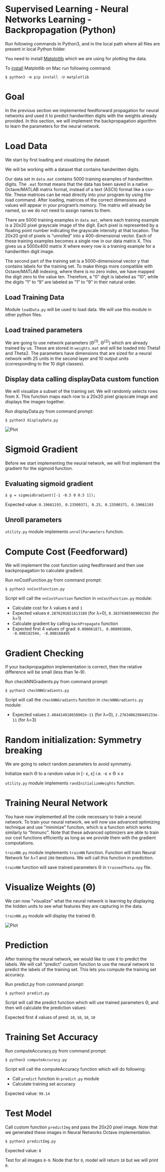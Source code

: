 Supervised Learning - Neural Networks Learning - Backpropagation (Python)
===============================================================================

Run following commands in Python3, and in the local path where all files are present in local Python folder. 

You need to install [Matplotlib](https://matplotlib.org/index.html) which we are using for plotting the data. 

To [install](https://matplotlib.org/users/installing.html) Matplotlib on Mac run following command: 


`$ python3 -m pip install -U matplotlib`


# Goal 

In the previous section we implemented feedforward propagation for neural networks and used it to predict handwritten digits with the weights already provided. In this section, we will implement the backpropagation algorithm to learn the parameters for the neural network.


# Load Data

We start by first loading and visualizing the dataset.

We will be working with a dataset that contains handwritten digits.

Our  data set in `data.mat` contains 5000 training examples of handwritten digits. The `.mat` format means that the data has been saved in a native Octave/MATLAB matrix format, instead of a text (ASCII) format like a csv-file. These matrices can be read directly into your program by using the load command. After loading, matrices of the correct dimensions and values will appear in your program’s memory. The matrix will already be named, so we do not need to assign names to them.

There are 5000 training examples in `data.mat`, where each training example is a 20x20 pixel grayscale image of the digit. Each pixel is represented by a floating point number indicating the grayscale intensity at that location. The 20x20 grid of pixels is “unrolled” into a 400-dimensional vector. Each of these training examples becomes a single row in our data matrix X. This gives us a 5000x400 matrix X where every row is a training example for a handwritten digit image.

The second part of the training set is a 5000-dimensional vector y that contains labels for the training set. To make things more compatible with Octave/MATLAB indexing, where there is no zero index, we have mapped the digit zero to the value ten. Therefore, a “0” digit is labeled as “10”, while the digits “1” to “9” are labeled as “1” to “9” in their natural order.



##  Load Training Data

Module `loadData.py` will be used to load data. We will use this module in other python files. 

## Load trained parameters 

We are going to use network parameters (&Theta;<sup>(1)</sup>, &Theta;<sup>(2)</sup>) which are already trained by us. These are stored in `weights.mat` and will be loaded into Theta1 and Theta2. The parameters have dimensions that are sized for a neural network with 25 units in the second layer and 10 output units (corresponding to the 10 digit classes).

## Display data calling displayData custom function

We will visualize a subset of the training set. We will randomly selects rows from X. This function maps each row to a 20x20 pixel grayscale image and displays the images together.

Run displayData.py from command prompt:

`$ python3 displayData.py`


![Plot](figures/figure1.png)


# Sigmoid Gradient  

Before we start implementing the neural network, we will first implement the gradient for the sigmoid function. 

## Evaluating sigmoid gradient

`$ g = sigmoidGradient([-1 -0.5 0 0.5 1]);`

Expected value: `0.19661193, 0.23500371, 0.25, 0.23500371, 0.19661193`
                

## Unroll parameters

`utility.py` module implements `unrollParameters` function.


# Compute Cost (Feedforward)

We will implement the cost function using feedforward and then use backpropagation to calculate gradient. 

Run nnCostFunction.py from command prompt:

`$ python3 nnCostFunction.py`

Script will call the `nnCostFunction` function in `nnCostFunction.py` module:
* Calculate cost for &lambda; values `0` and `1`
* Expected values `0.2876291651613189` (for &lambda;=0), `0.38376985909092365` (for &lambda;=1)
* Calculate gradient by calling `backPropagate` function 
* Expected first 4 values of grad: `0.000061871, 0.000093880, -0.000192594, -0.000168495` 


# Gradient Checking 

If your backpropagation implementation is correct, then the relative difference will be small (less than 1e-9). 

Run checkNNGradients.py from command prompt:

`$ python3 checkNNGradients.py`

Script will call the `checkNNGradients` function in `checkNNGradients.py` module:
* Expected values `2.404414918658002e-11` (for &lambda;=0), `2.2763406298445233e-11` (for &lambda;=3)

#  Random initialization: Symmetry breaking

We are going to select random parameters to avoid symmetry.

Initialize each &Theta; to a random value in [- &epsilon;, &epsilon;] i.e. -&epsilon; &le; &Theta; &le; &epsilon;

`utility.py` module implements `randInitializeWeights` function.


# Training Neural Network 

You have now implemented all the code necessary to train a neural network. To train your neural network, we will now use advanced optimizing technique and use "minimize" funciton, which is a function which works similarly to "fminunc". Note that these advanced optimizers are able to train our cost functions efficiently as long as we provide them with the gradient computations.

`trainNN.py` module implements `trainNN` function. Function will train Neural Network for &lambda;=1 and `200` iterations. We will call this function in prediction. 

`trainNN` function will save trained parameters &Theta; in `trainedTheta.npy` file.


# Visualize Weights (&Theta;)

We can now "visualize" what the neural network is learning by displaying the hidden units to see what features they are capturing in the data.

`trainNN.py` module will display the trained &Theta;. 


![Plot](figures/figure2.png)


# Prediction

After training the neural network, we would like to use it to predict the labels. We will call "predict" custom function to use the neural network to predict the labels of the training set. This lets you compute the training set accuracy.


Run predict.py from command prompt:

`$ python3 predict.py`

Script will call the predict function which will use trained parameters &Theta;, and then will calculate the prediction values:

Expected first 4 values of pred: `10`, `10`, `10`, `10`


# Training Set Accuracy

Run computeAccuracy.py from command prompt:

`$ python3 computeAccuracy.py`

Script will call the computeAccuracy function which will do following:
* Call `predict` function in `predict.py` module
* Calculate training set accuracy


Expected value: `99.14`


# Test Model 

Call custom function `predictImg` and pass the  20x20 pixel image. Note that we generated these images in Neural Networks Octave implementation. 
 
 `$ python3 predictImg.py`


Expected value: `8`

Test for all images `0-9`. Node that for `0`, model will return `10` but we will print `0`.



